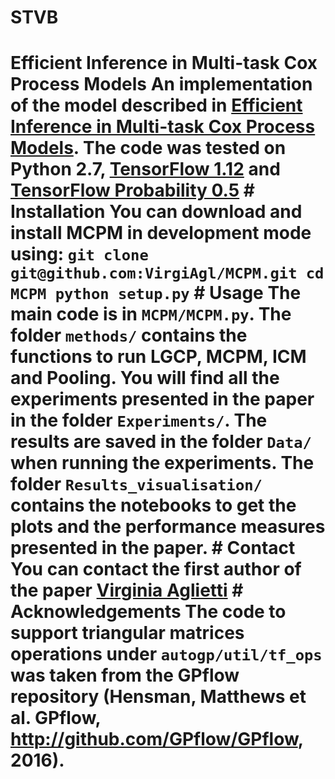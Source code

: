 # STVB
# Efficient Inference in Multi-task Cox Process Models An implementation of the model described in [Efficient Inference in Multi-task Cox Process Models](https://arxiv.org/abs/1805.09781).  The code was tested on Python 2.7, [TensorFlow 1.12](https://www.tensorflow.org/get_started/os_setup) and [TensorFlow Probability 0.5](https://www.tensorflow.org/probability)   # Installation You can download and install MCPM in development mode using: ``` git clone git@github.com:VirgiAgl/MCPM.git cd MCPM python setup.py ``` # Usage The main code is in `MCPM/MCPM.py`. The folder `methods/` contains the functions to run LGCP, MCPM, ICM and Pooling. You will find all the experiments presented in the paper in the folder `Experiments/`. The results are saved in the folder `Data/` when running the experiments. The folder `Results_visualisation/` contains the notebooks to get the plots and the performance measures presented in the paper.   # Contact You can contact the first author of the paper [Virginia Aglietti](https://warwick.ac.uk/fac/sci/statistics/staff/research_students/aglietti/)  # Acknowledgements The code to support triangular matrices operations under `autogp/util/tf_ops` was taken from the GPflow repository (Hensman, Matthews et al. GPflow, http://github.com/GPflow/GPflow, 2016).
